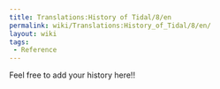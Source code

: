 ```yaml
---
title: Translations:History of Tidal/8/en
permalink: wiki/Translations:History_of_Tidal/8/en/
layout: wiki
tags:
 - Reference
---
```


Feel free to add your history here!!
